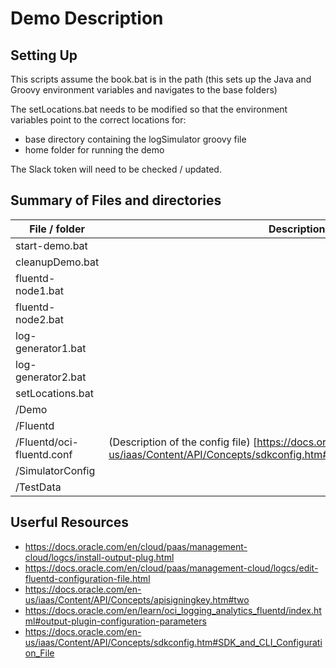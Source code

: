 # Demo Description



## Setting Up

This scripts assume the book.bat is in the path (this sets up the Java and Groovy environment variables and navigates to the base folders)

The setLocations.bat needs to be modified so that the environment variables point to the correct locations for:

- base directory containing the logSimulator groovy file
- home folder for running the demo



The Slack token will need to be checked / updated.



## Summary of Files and directories





| File  / folder     | Description |
| ------------------ | ----------- |
| start-demo.bat     |             |
| cleanupDemo.bat    |             |
| fluentd-node1.bat  |             |
| fluentd-node2.bat  |             |
| log-generator1.bat |             |
| log-generator2.bat |             |
| setLocations.bat   |             |
| /Demo              |             |
| /Fluentd           |             |
| /Fluentd/oci-fluentd.conf | (Description of the config file) [https://docs.oracle.com/en-us/iaas/Content/API/Concepts/sdkconfig.htm#SDK_and_CLI_Configuration_File]            |
| /SimulatorConfig   |             |
| /TestData          |             |

## Userful Resources
- https://docs.oracle.com/en/cloud/paas/management-cloud/logcs/install-output-plug.html
- https://docs.oracle.com/en/cloud/paas/management-cloud/logcs/edit-fluentd-configuration-file.html
- https://docs.oracle.com/en-us/iaas/Content/API/Concepts/apisigningkey.htm#two
- https://docs.oracle.com/en/learn/oci_logging_analytics_fluentd/index.html#output-plugin-configuration-parameters
- https://docs.oracle.com/en-us/iaas/Content/API/Concepts/sdkconfig.htm#SDK_and_CLI_Configuration_File
